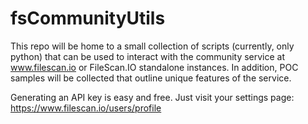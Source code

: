 # fsCommunityUtils

This repo will be home to a small collection of scripts (currently, only python) that can be used to interact with the community service at www.filescan.io or FileScan.IO standalone instances. In addition, POC samples will be collected that outline unique features of the service.

Generating an API key is easy and free. Just visit your settings page: https://www.filescan.io/users/profile
